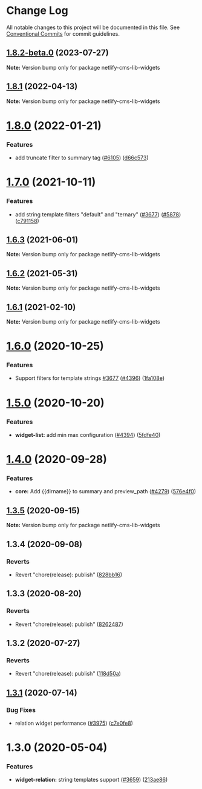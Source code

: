 # Change Log

All notable changes to this project will be documented in this file.
See [Conventional Commits](https://conventionalcommits.org) for commit guidelines.

## [1.8.2-beta.0](https://github.com/decaporg/decap-cms/compare/netlify-cms-lib-widgets@1.8.1...netlify-cms-lib-widgets@1.8.2-beta.0) (2023-07-27)

**Note:** Version bump only for package netlify-cms-lib-widgets





## [1.8.1](https://github.com/decaporg/decap-cms/compare/netlify-cms-lib-widgets@1.8.0...netlify-cms-lib-widgets@1.8.1) (2022-04-13)

**Note:** Version bump only for package netlify-cms-lib-widgets





# [1.8.0](https://github.com/decaporg/decap-cms/compare/netlify-cms-lib-widgets@1.7.0...netlify-cms-lib-widgets@1.8.0) (2022-01-21)


### Features

* add truncate filter to summary tag ([#6105](https://github.com/decaporg/decap-cms/issues/6105)) ([d66c573](https://github.com/decaporg/decap-cms/commit/d66c573697c6a66919e048f0fde9cf2f8ea6acac))





# [1.7.0](https://github.com/decaporg/decap-cms/compare/netlify-cms-lib-widgets@1.6.3...netlify-cms-lib-widgets@1.7.0) (2021-10-11)


### Features

* add string template filters "default" and "ternary" ([#3677](https://github.com/decaporg/decap-cms/issues/3677)) ([#5878](https://github.com/decaporg/decap-cms/issues/5878)) ([c791158](https://github.com/decaporg/decap-cms/commit/c791158dd5ea8ea03930f9881a86c71cb1770836))





## [1.6.3](https://github.com/decaporg/decap-cms/tree/master/packages/netlify-cms-lib-widgets/compare/netlify-cms-lib-widgets@1.6.2...netlify-cms-lib-widgets@1.6.3) (2021-06-01)

**Note:** Version bump only for package netlify-cms-lib-widgets





## [1.6.2](https://github.com/decaporg/decap-cms/tree/master/packages/netlify-cms-lib-widgets/compare/netlify-cms-lib-widgets@1.6.1...netlify-cms-lib-widgets@1.6.2) (2021-05-31)

**Note:** Version bump only for package netlify-cms-lib-widgets





## [1.6.1](https://github.com/decaporg/decap-cms/tree/master/packages/netlify-cms-lib-widgets/compare/netlify-cms-lib-widgets@1.6.0...netlify-cms-lib-widgets@1.6.1) (2021-02-10)

**Note:** Version bump only for package netlify-cms-lib-widgets





# [1.6.0](https://github.com/decaporg/decap-cms/tree/master/packages/netlify-cms-lib-widgets/compare/netlify-cms-lib-widgets@1.5.0...netlify-cms-lib-widgets@1.6.0) (2020-10-25)


### Features

* Support filters for template strings [#3677](https://github.com/decaporg/decap-cms/tree/master/packages/netlify-cms-lib-widgets/issues/3677) ([#4396](https://github.com/decaporg/decap-cms/tree/master/packages/netlify-cms-lib-widgets/issues/4396)) ([1fa108e](https://github.com/decaporg/decap-cms/tree/master/packages/netlify-cms-lib-widgets/commit/1fa108ee67b7e992a4d2a61cde13df7917e103be))





# [1.5.0](https://github.com/decaporg/decap-cms/tree/master/packages/netlify-cms-lib-widgets/compare/netlify-cms-lib-widgets@1.4.0...netlify-cms-lib-widgets@1.5.0) (2020-10-20)


### Features

* **widget-list:** add min max configuration ([#4394](https://github.com/decaporg/decap-cms/tree/master/packages/netlify-cms-lib-widgets/issues/4394)) ([5fdfe40](https://github.com/decaporg/decap-cms/tree/master/packages/netlify-cms-lib-widgets/commit/5fdfe40dd29e9e22c9ae7d6219bc057f7ea7280b))





# [1.4.0](https://github.com/decaporg/decap-cms/tree/master/packages/netlify-cms-lib-widgets/compare/netlify-cms-lib-widgets@1.3.5...netlify-cms-lib-widgets@1.4.0) (2020-09-28)


### Features

* **core:** Add {{dirname}} to summary and preview_path ([#4279](https://github.com/decaporg/decap-cms/tree/master/packages/netlify-cms-lib-widgets/issues/4279)) ([576e4f0](https://github.com/decaporg/decap-cms/tree/master/packages/netlify-cms-lib-widgets/commit/576e4f0f1a158d6b587587c52fb288d8f6eea89f))





## [1.3.5](https://github.com/decaporg/decap-cms/tree/master/packages/netlify-cms-lib-widgets/compare/netlify-cms-lib-widgets@1.3.4...netlify-cms-lib-widgets@1.3.5) (2020-09-15)

**Note:** Version bump only for package netlify-cms-lib-widgets





## 1.3.4 (2020-09-08)


### Reverts

* Revert "chore(release): publish" ([828bb16](https://github.com/decaporg/decap-cms/tree/master/packages/netlify-cms-lib-widgets/commit/828bb16415b8c22a34caa19c50c38b24ffe9ceae))





## 1.3.3 (2020-08-20)


### Reverts

* Revert "chore(release): publish" ([8262487](https://github.com/decaporg/decap-cms/tree/master/packages/netlify-cms-lib-widgets/commit/82624879ccbcb16610090041db28f00714d924c8))





## 1.3.2 (2020-07-27)


### Reverts

* Revert "chore(release): publish" ([118d50a](https://github.com/decaporg/decap-cms/tree/master/packages/netlify-cms-lib-widgets/commit/118d50a7a70295f25073e564b5161aa2b9883056))





## [1.3.1](https://github.com/decaporg/decap-cms/tree/master/packages/netlify-cms-lib-widgets/compare/netlify-cms-lib-widgets@1.3.0...netlify-cms-lib-widgets@1.3.1) (2020-07-14)


### Bug Fixes

* relation widget performance ([#3975](https://github.com/decaporg/decap-cms/tree/master/packages/netlify-cms-lib-widgets/issues/3975)) ([c7e0fe8](https://github.com/decaporg/decap-cms/tree/master/packages/netlify-cms-lib-widgets/commit/c7e0fe8492d09a3d151c608f50da844f421362ed))





# 1.3.0 (2020-05-04)


### Features

* **widget-relation:** string templates support ([#3659](https://github.com/decaporg/decap-cms/tree/master/packages/netlify-cms-lib-widgets/issues/3659)) ([213ae86](https://github.com/decaporg/decap-cms/tree/master/packages/netlify-cms-lib-widgets/commit/213ae86b54d02f5fc79fe11113507587ed062ff2))
